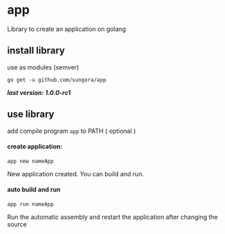 # app

Library to create an application on golang

## install library 

use as modules (semver)

    go get -u github.com/sungora/app

***last version: 1.0.0-rc1***
	
## use library

add compile program `app` to PATH ( optional ) 

#### create application:

    app new nameApp

New application created. You can build and run.

#### auto build and run

    app run nameApp


Run the automatic assembly and restart the application after changing the source

